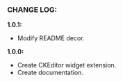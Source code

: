 ### CHANGE LOG:

**1.0.1:**
- Modify README decor.

**1.0.0:**
- Create CKEditor widget extension.
- Create documentation.
